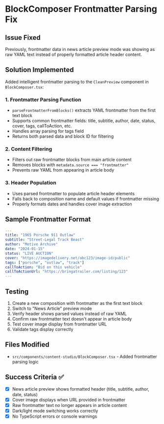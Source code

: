 # BlockComposer Frontmatter Parsing Fix

## Issue Fixed

Previously, frontmatter data in news article preview mode was showing as raw YAML text instead of properly formatted article header content.

## Solution Implemented

Added intelligent frontmatter parsing to the `CleanPreview` component in `BlockComposer.tsx`:

### 1. Frontmatter Parsing Function

- `parseFrontmatterFromBlocks()` extracts YAML frontmatter from the first text block
- Supports common frontmatter fields: title, subtitle, author, date, status, cover, tags, callToAction, etc.
- Handles array parsing for tags field
- Returns both parsed data and block ID for filtering

### 2. Content Filtering

- Filters out raw frontmatter blocks from main article content
- Removes blocks with `metadata.source === "frontmatter"`
- Prevents raw YAML from appearing in article body

### 3. Header Population

- Uses parsed frontmatter to populate article header elements
- Falls back to composition name and default values if frontmatter missing
- Properly formats dates and handles cover image extraction

## Sample Frontmatter Format

```yaml
---
title: "1965 Porsche 911 Outlaw"
subtitle: "Street-Legal Track Beast"
author: "Motive Archive"
date: "2024-01-15"
status: "LIVE AUCTION"
cover: "https://imagedelivery.net/abc123/image-id/public"
tags: ["porsche", "outlaw", "track"]
callToAction: "Bid on this vehicle"
callToActionUrl: "https://bringatrailer.com/listing/123"
---
```

## Testing

1. Create a new composition with frontmatter as the first text block
2. Switch to "News Article" preview mode
3. Verify header shows parsed values instead of raw YAML
4. Confirm raw frontmatter text doesn't appear in article body
5. Test cover image display from frontmatter URL
6. Validate tags display correctly

## Files Modified

- `src/components/content-studio/BlockComposer.tsx` - Added frontmatter parsing logic

## Success Criteria ✅

- [x] News article preview shows formatted header (title, subtitle, author, date, status)
- [x] Cover image displays when URL provided in frontmatter
- [x] Raw frontmatter text no longer appears in article content
- [x] Dark/light mode switching works correctly
- [x] No TypeScript errors or console warnings
